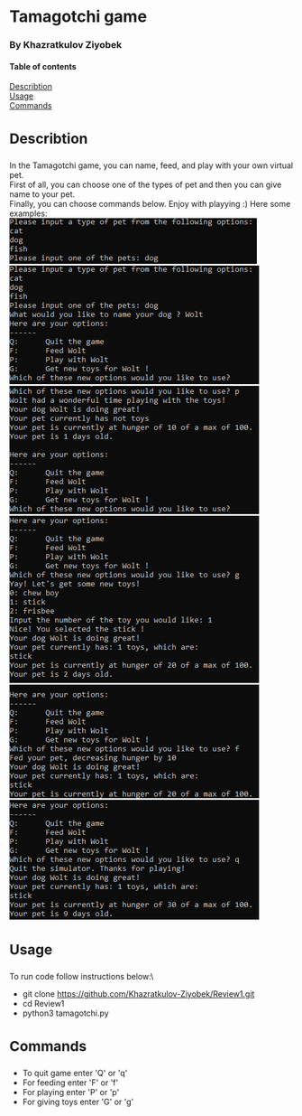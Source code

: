 # Tamagotchi game



### By Khazratkulov Ziyobek


#### Table of contents
[Describtion](#describtion)\
[Usage](#usage)\
[Commands](#command)



<a name="describtion"><h3>Describtion</h3></a>
---------------------------------------
 In the Tamagotchi game, you can name, feed, and play with your own virtual pet.\
 First of all, you can choose one of the types of pet and then you can give name to your pet.\
 Finally, you can choose commands below. Enjoy with playying :)
 Here some examples:
![picture](images/Screenshot_1.png)
![picture](images/Screenshot_2.png)
![picture](images/Screenshot_3.png)
![picture](images/Screenshot_4.png)
![picture](images/Screenshot_5.png)
![picture](images/Screenshot_6.png)



<a name="usage"><h3>Usage</h3></a>
---------------------------------------
To run code follow instructions below:\
- git clone https://github.com/Khazratkulov-Ziyobek/Review1.git
- cd Review1
- python3 tamagotchi.py


<a name="command"><h3>Commands</h3></a>
--------------------------------------
- To quit game enter 'Q' or 'q'
- For feeding enter 'F' or 'f'
- For playing enter 'P' or 'p'
- For giving toys enter 'G' or 'g'
